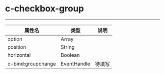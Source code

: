 # c-checkbox-group 
---

|属性名|类型|说明|
| ------ | ------ | ------ |
|option|Array| |
|position|String| |
|horizontal|Boolean| |
|c-bind:groupchange|EventHandle|待填写|